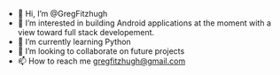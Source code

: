 - 👋 Hi, I’m @GregFitzhugh
- 👀 I’m interested in building Android applications at the moment with a view toward full stack developement.
- 🌱 I’m currently learning Python
- 💞️ I’m looking to collaborate on future projects
- 📫 How to reach me   gregfitzhugh@gmail.com

<!---
GregFitzhugh/GregFitzhugh is a ✨ special ✨ repository because its `README.md` (this file) appears on your GitHub profile.
You can click the Preview link to take a look at your changes.
--->
